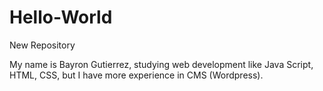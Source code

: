 # Hello-World
New Repository

My name is Bayron Gutierrez, studying web development like Java Script, HTML, CSS, but I have more experience in CMS (Wordpress).
